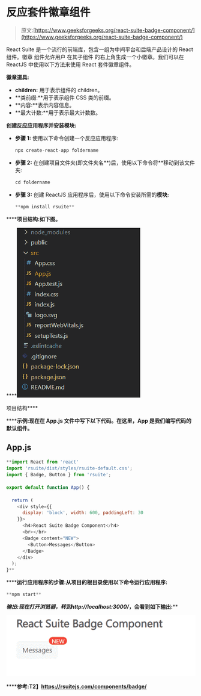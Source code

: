 # 反应套件徽章组件

> 原文:[https://www.geeksforgeeks.org/react-suite-badge-component/](https://www.geeksforgeeks.org/react-suite-badge-component/)

React Suite 是一个流行的前端库，包含一组为中间平台和后端产品设计的 React 组件。徽章  组件允许用户 在其子组件 的右上角生成一个小徽章。我们可以在 ReactJS 中使用以下方法来使用 React 套件徽章组件。

**徽章道具:**

*   **children:** 用于表示组件的 children。
*   **类前缀:**用于表示组件 CSS 类的前缀。
*   **内容:**表示内容信息。
*   **最大计数:**用于表示最大计数数。

**创建反应应用程序并安装模块:**

*   **步骤 1:** 使用以下命令创建一个反应应用程序:

    ```jsx
    npx create-react-app foldername
    ```

*   **步骤 2:** 在创建项目文件夹(即文件夹名**)后，使用以下命令将**移动到该文件夹:

    ```jsx
    cd foldername
    ```

*   **步骤 3:** 创建 ReactJS 应用程序后，使用以下命令安装所需的****模块:****

    ```jsx
    **npm install rsuite**
    ```

******项目结构:**如下图。****

****![](img/f04ae0d8b722a9fff0bd9bd138b29c23.png)

项目结构**** 

******示例:**现在在 **App.js** 文件中写下以下代码。在这里，App 是我们编写代码的默认组件。****

## ****App.js****

```jsx
**import React from 'react'
import 'rsuite/dist/styles/rsuite-default.css';
import { Badge, Button } from 'rsuite';

export default function App() {

  return (
    <div style={{
      display: 'block', width: 600, paddingLeft: 30
    }}>
      <h4>React Suite Badge Component</h4>
      <br></br>
      <Badge content="NEW">
        <Button>Messages</Button>
      </Badge>
    </div>
  );
}**
```

******运行应用程序的步骤:**从项目的根目录使用以下命令运行应用程序:****

```jsx
**npm start**
```

******输出:**现在打开浏览器，转到***http://localhost:3000/***，会看到如下输出:****

****![](img/a8c3f4187ba4d95302217af10d713261.png)****

******参考:**T2】https://rsuitejs.com/components/badge/****